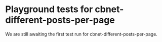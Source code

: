 # Playground tests for cbnet-different-posts-per-page
We are still awaiting the first test run for cbnet-different-posts-per-page.
